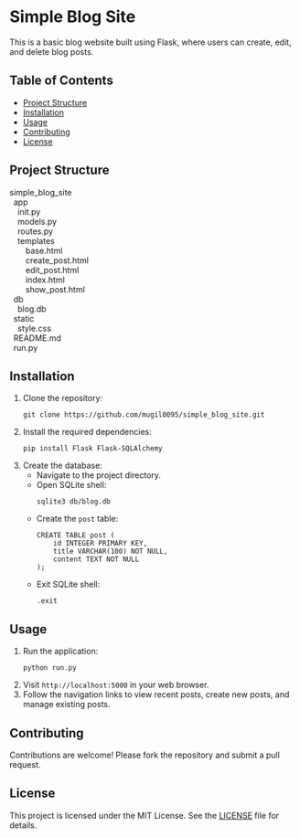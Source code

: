 # Simple Blog Site

This is a basic blog website built using Flask, where users can create, edit, and delete blog posts.

## Table of Contents
- [Project Structure](#project-structure)
- [Installation](#installation)
- [Usage](#usage)
- [Contributing](#contributing)
- [License](#license)

## Project Structure
simple_blog_site<br>
&ensp;app<br>
&emsp;init.py<br>
&emsp;models.py<br>
&emsp;routes.py<br>
&emsp;templates<br>
&emsp;&emsp;base.html<br>
&emsp;&emsp;create_post.html<br>
&emsp;&emsp;edit_post.html<br>
&emsp;&emsp;index.html<br>
&emsp;&emsp;show_post.html<br>
&ensp;db<br>
&emsp;blog.db<br>
&ensp;static<br>
&emsp;style.css<br>
&ensp;README.md<br>
&ensp;run.py<br>


## Installation
1. Clone the repository:
    ```
    git clone https://github.com/mugil0095/simple_blog_site.git
    ```
2. Install the required dependencies:
    ```
    pip install Flask Flask-SQLAlchemy
    ```
3. Create the database:
    - Navigate to the project directory.
    - Open SQLite shell:
        ```
        sqlite3 db/blog.db
        ```
    - Create the `post` table:
        ```
        CREATE TABLE post (
            id INTEGER PRIMARY KEY,
            title VARCHAR(100) NOT NULL,
            content TEXT NOT NULL
        );
        ```
    - Exit SQLite shell:
        ```
        .exit
        ```

## Usage
1. Run the application:
    ```
    python run.py
    ```
2. Visit `http://localhost:5000` in your web browser.
3. Follow the navigation links to view recent posts, create new posts, and manage existing posts.

## Contributing
Contributions are welcome! Please fork the repository and submit a pull request.

## License
This project is licensed under the MIT License. See the [LICENSE](LICENSE) file for details.
